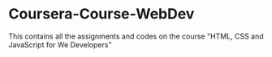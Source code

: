 # Coursera-Course-WebDev
This contains all the assignments and codes on the course "HTML, CSS and JavaScript for We Developers"
